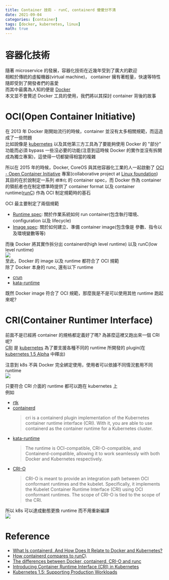 ```yaml
---
title: Container 技術 - runC, containerd 傻傻分不清
date: 2021-09-04
categories: [container]
tags: [docker, kubernetes, linux]
math: true
---
```


# 容器化技術
隨著 microservice 的發展，容器化技術在近幾年受到了廣大的歡迎\
相較於傳統的虛擬機器(virtual machine)， container 擁有著輕量，快速等特性 隨即受到了開發者們的喜愛\
而其中最廣為人知的便是 [Docker](https://www.docker.com/)\
本文並不會贅述 Docker 工具的使用，我們將以其探討 container 背後的故事

# OCI(Open Container Initiative)
在 2013 年 Docker 剛開始流行的時候，container 並沒有太多相關規範，而這造成了一些問題\
比如說像是 [kubernetes](https://kubernetes.io/) 以及其他第三方工具為了要能夠使用 Docker 的 "部分" 功能而必須 bypass 一些沒必要的功能(注意到這時候 Docker 的實作並沒有拆開成為獨立專案)，這使得一切都變得相當的複雜

所以在 2015 年的時候，Docker, CoreOS 與其他容器化工業的人一起啟動了 [OCI - Open Container Initiative](https://opencontainers.org/) 專案(collaborative project at [Linux foundation](https://www.linuxfoundation.org/))\
其目的在於說制定一系列 `標準化` 的 container spec，而 Docker 作為 container 的領航者也在制定標準時提供了 container format 以及 container runtime([runC](https://github.com/opencontainers/runc)) 作為 OCI 制定規範時的基石

OCI 最主要制定了兩個規範

- [Runtime spec](https://github.com/opencontainers/runtime-spec/blob/master/spec.md): 關於作業系統如何 run container(包含執行環境、configuration 以及 lifecycle)
- [Image spec](https://github.com/opencontainers/image-spec/blob/main/spec.md): 關於如何建立、準備 container image(包含像是 參數、指令以及環境變數等等)

而後 Docker 將其實作拆分出 containerd(high level runtime) 以及 runC(low level runtime)\
![](https://i.stack.imgur.com/hFsHT.png)\
至此，Docker 的 image 以及 runtime 都符合了 OCI 規範\
除了 Docker 本身的 runc, 還有以下 runtime

- [crun](https://github.com/containers/crun)
- [kata-runtime](https://github.com/kata-containers/runtime)

既然 Docker image 符合了 OCI 規範，那麼我是不是可以使用其他 runtime 跑起來呢?

# CRI(Container Runtimer Interface)
前面不是已經將 container 的規格都定義好了嗎? 為甚麼這裡又跑出來一個 CRI 呢?\
[CRI](https://kubernetes.io/blog/2016/12/container-runtime-interface-cri-in-kubernetes/) 是 [kubernetes](https://kubernetes.io) 為了要支援各種不同的 runtime 所開發的 plugin(在 [kubernetes 1.5 Alpha](https://kubernetes.io/blog/2016/12/kubernetes-1-5-supporting-production-workloads/) 中釋出)

注意到 k8s 不與 Docker 完全綁定使用，使用者可以依據不同情況套用不同 runtime\
![](https://cl.ly/3I2p0D1V0T26/Image%202016-12-19%20at%2017.13.16.png)

只要符合 CRI 介面的 runtime 都可以跑在 kubernetes 上\
例如

- [rtk](https://github.com/rkt/rkt)
- [containerd](https://www.ptt.cc/bbs/Gossiping/M.1630739586.A.572.html?fbclid=IwAR16D1DJYMXbc8NQTODNQTMKT7Ec7tFUUd0ynLwIxx3_jIuxLX7TKQ-scf0)
  > cri is a containerd plugin implementation of the Kubernetes container runtime interface (CRI). With it, you are able to use containerd as the container runtime for a Kubernetes cluster.
- [kata-runtime](https://github.com/kata-containers/runtime#introduction)
  > The runtime is OCI-compatible, CRI-O-compatible, and Containerd-compatible, allowing it to work seamlessly with both Docker and Kubernetes respectively.
- [CRI-O](https://github.com/cri-o/cri-o#what-is-the-scope-of-this-project)
  > CRI-O is meant to provide an integration path between OCI conformant runtimes and the kubelet. Specifically, it implements the Kubelet Container Runtime Interface (CRI) using OCI conformant runtimes. The scope of CRI-O is tied to the scope of the CRI.

所以 k8s 可以達成動態更換 runtime 而不用重新編譯\
![](https://www.tutorialworks.com/assets/images/container-ecosystem-cri.drawio.png)

# Reference
- [What Is containerd, And How Does It Relate to Docker and Kubernetes?](https://www.cloudsavvyit.com/10075/what-is-containerd-and-how-does-it-relate-to-docker-and-kubernetes/)
- [How containerd compares to runC](https://stackoverflow.com/questions/41645665/how-containerd-compares-to-runc)\
- [The differences between Docker, containerd, CRI-O and runc](https://www.tutorialworks.com/difference-docker-containerd-runc-crio-oci/#open-container-initiative-oci)
- [Introducing Container Runtime Interface (CRI) in Kubernetes](https://kubernetes.io/blog/2016/12/container-runtime-interface-cri-in-kubernetes/)
- [Kubernetes 1.5: Supporting Production Workloads](https://kubernetes.io/blog/2016/12/kubernetes-1-5-supporting-production-workloads/)
